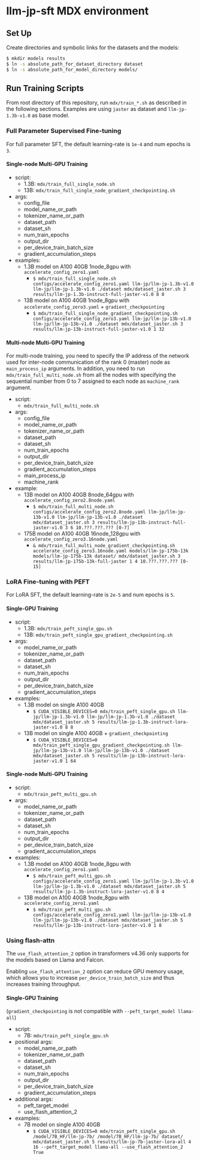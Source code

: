 # llm-jp-sft MDX environment

## Set Up

Create directories and symbolic links for the datasets and the models:

```bash
$ mkdir models results
$ ln -s absolute_path_for_dataset_directory dataset
$ ln -s absolute_path_for_model_directory models/
```

## Run Training Scripts

From root directory of this repository, run `mdx/train_*.sh` as described in the following sections.
Examples are using `jaster` as dataset and `llm-jp-1.3b-v1.0` as base model.

### Full Parameter Supervised Fine-tuning

For full parameter SFT, the default learning-rate is `1e-4` and num epochs is `3`.

#### Single-node Multi-GPU Training
- script:
  - 1.3B: `mdx/train_full_single_node.sh`
  - 13B: `mdx/train_full_single_node_gradient_checkpointing.sh`
- args:
  - config_file
  - model_name_or_path
  - tokenizer_name_or_path
  - dataset_path
  - dataset_sh
  - num_train_epochs
  - output_dir
  - per_device_train_batch_size
  - gradient_accumulation_steps
- examples:
  - 1.3B model on A100 40GB 1node_8gpu with `accelerate_config_zero1.yaml`
    - `$ mdx/train_full_single_node.sh configs/accelerate_config_zero1.yaml llm-jp/llm-jp-1.3b-v1.0 llm-jp/llm-jp-1.3b-v1.0 ./dataset mdx/dataset_jaster.sh 3 results/llm-jp-1.3b-instruct-full-jaster-v1.0 8 8`
  - 13B model on A100 40GB 1node_8gpu with `accelerate_config_zero3.yaml` + `gradient_checkpointing`
    - `$ mdx/train_full_single_node_gradient_checkpointing.sh configs/accelerate_config_zero3.yaml llm-jp/llm-jp-13b-v1.0 llm-jp/llm-jp-13b-v1.0 ./dataset mdx/dataset_jaster.sh 3 results/llm-jp-13b-instruct-full-jaster-v1.0 1 32`

#### Multi-node Multi-GPU Training
For multi-node training, you need to specify the IP address of the network used for inter-node communication of the rank 0 (master) node as `main_process_ip` arguments.
In addition, you need to run `mdx/train_full_multi_node.sh` from all the nodes with specifying the sequential number from 0 to 7 assigned to each node as `machine_rank` argument.
- script:
  - `mdx/train_full_multi_node.sh`
- args:
  - config_file
  - model_name_or_path
  - tokenizer_name_or_path
  - dataset_path
  - dataset_sh
  - num_train_epochs
  - output_dir
  - per_device_train_batch_size
  - gradient_accumulation_steps
  - main_process_ip
  - machine_rank
- example:
  - 13B model on A100 40GB 8node_64gpu with `accelerate_config_zero2.8node.yaml`
    - `$ mdx/train_full_multi_node.sh configs/accelerate_config_zero2.8node.yaml llm-jp/llm-jp-13b-v1.0 llm-jp/llm-jp-13b-v1.0 ./dataset mdx/dataset_jaster.sh 3 results/llm-jp-13b-instruct-full-jaster-v1.0 3 6 10.???.???.??? [0-7]`
  - 175B model on A100 40GB 16node_128gpu with `accelerate_config_zero3.16node.yaml`
    - `& mdx/train_full_multi_node_gradient_checkpointing.sh accelerate_config_zero3.16node.yaml models/llm-jp-175b-13k models/llm-jp-175b-13k dataset/ mdx/dataset_jaster.sh 3 results/llm-jp-175b-13k-full-jaster 1 4 10.???.???.??? [0-15]`

### LoRA Fine-tuning with PEFT

For LoRA SFT, the default learning-rate is `2e-5` and num epochs is `5`.

#### Single-GPU Training
- script:
  - 1.3B: `mdx/train_peft_single_gpu.sh`
  - 13B: `mdx/train_peft_single_gpu_gradient_checkpointing.sh`
- args:
  - model_name_or_path
  - tokenizer_name_or_path
  - dataset_path
  - dataset_sh
  - num_train_epochs
  - output_dir
  - per_device_train_batch_size
  - gradient_accumulation_steps
- examples:
  - 1.3B model on single A100 40GB
    - `$ CUDA_VISIBLE_DEVICES=0 mdx/train_peft_single_gpu.sh llm-jp/llm-jp-1.3b-v1.0 llm-jp/llm-jp-1.3b-v1.0 ./dataset mdx/dataset_jaster.sh 5 results/llm-jp-1.3b-instruct-lora-jaster-v1.0 8 8`
  - 13B model on single A100 40GB + `gradient_checkpointing`
    - `$ CUDA_VISIBLE_DEVICES=0 mdx/train_peft_single_gpu_gradient_checkpointing.sh llm-jp/llm-jp-13b-v1.0 llm-jp/llm-jp-13b-v1.0 ./dataset mdx/dataset_jaster.sh 5 results/llm-jp-13b-instruct-lora-jaster-v1.0 1 64`

#### Single-node Multi-GPU Training
- script:
  - `mdx/train_peft_multi_gpu.sh`
- args:
  - model_name_or_path
  - tokenizer_name_or_path
  - dataset_path
  - dataset_sh
  - num_train_epochs
  - output_dir
  - per_device_train_batch_size
  - gradient_accumulation_steps
- examples:
  - 1.3B model on A100 40GB 1node_8gpu with `accelerate_config_zero1.yaml`
    - `$ mdx/train_peft_multi_gpu.sh configs/accelerate_config_zero1.yaml llm-jp/llm-jp-1.3b-v1.0 llm-jp/llm-jp-1.3b-v1.0 ./dataset mdx/dataset_jaster.sh 5 results/llm-jp-1.3b-instruct-lora-jaster-v1.0 8 4`
  - 13B model on A100 40GB 1node_8gpu with `accelerate_config_zero1.yaml`
    - `$ mdx/train_peft_multi_gpu.sh configs/accelerate_config_zero1.yaml llm-jp/llm-jp-13b-v1.0 llm-jp/llm-jp-13b-v1.0 ./dataset mdx/dataset_jaster.sh 5 results/llm-jp-13b-instruct-lora-jaster-v1.0 1 8`

### Using flash-attn

The `use_flash_attention_2` option in transformers v4.36 only supports for the models based on Llama and Falcon.

Enabling `use_flash_attention_2` option can reduce GPU memory usage, which allows you to increase `per_device_train_batch_size` and thus increases training throughput.

#### Single-GPU Training
(`gradient_checkpointing` is not compatible with `--peft_target_model llama-all`)
- script:
  - 7B: `mdx/train_peft_single_gpu.sh`
- positional args:
  - model_name_or_path
  - tokenizer_name_or_path
  - dataset_path
  - dataset_sh
  - num_train_epochs
  - output_dir
  - per_device_train_batch_size
  - gradient_accumulation_steps
- additional args:
  - peft_target_model
  - use_flash_attention_2
- examples:
  - 7B model on single A100 40GB
    - `$ CUDA_VISIBLE_DEVICES=0 mdx/train_peft_single_gpu.sh /model/7B_HF/llm-jp-7b/ /model/7B_HF/llm-jp-7b/ dataset/ mdx/dataset_jaster.sh 5 results/llm-jp-7b-jaster-lora-all 4 16 --peft_target_model llama-all --use_flash_attention_2 True`
